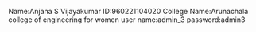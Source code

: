 Name:Anjana S Vijayakumar
ID:960221104020
College Name:Arunachala college of engineering for women
user name:admin_3
password:admin3
